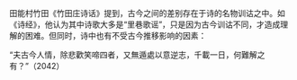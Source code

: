 田能村竹田《竹田庄诗话》提到，古今之间的差别存在于诗的名物训诂之中。如《诗经》，他认为其中诗歌大多是“里巷歌谣”，只是因为古今训诂不同，才造成理解的困难。但同时，诗中也有不受古今推移影响的因素：

“夫古今人情，除悲歡笑啼四者，又無遁處以意逆志，千載一日，何難解之有？”（2042）

